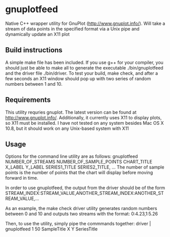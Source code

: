 # gnuplotfeed

Native C++ wrapper utility for GnuPlot (http://www.gnuplot.info/). Will take a stream of data points in the specified format via a Unix pipe and dynamically update an X11 plot

## Build instructions

A simple make file has been included. If you use g++ for your compiler, you should just be able to make all to generate the executable ./bin/gnuplotfeed and the driver file ./bin/driver. To test your build, make check, and after a few seconds an X11 window should pop up with two series of random numbers between 1 and 10.

## Requirements

This utility requries gnuplot. The latest version can be found at http://www.gnuplot.info/. Additionally, it currently uses X11 to display plots, so X11 must be installed. I have not tested on any system besides Mac OS X 10.8, but it should work on any Unix-based system with X11

## Usage

Options for the command line utility are as follows:
	gnuplotfeed NUMBER_OF_STREAMS NUMBER_OF_SAMPLE_POINTS CHART_TITLE X_LABEL Y_LABEL SERIES1_TITLE SERIES2_TITLE, ...
The number of sample points is the number of points that the chart will display before moving forward in time.

In order to use gnuplotfeed, the output from the driver should be of the form
	STREAM_INDEX:STREAM_VALUE,ANOTHER_STREAM_INDEX:ANOTHER_STREAM_VALUE,...

As an example, the make check driver utility generates random numbers between 0 and 10 and outputs two streams with the format:
	0:4.23,1:5.26

Then, to use the utility, simply pipe the commmands together:
	driver | gnuplotfeed 1 50 SampleTitle X Y SeriesTitle
